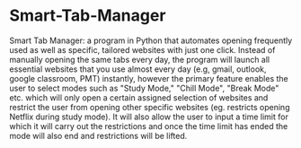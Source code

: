 # Smart-Tab-Manager
Smart Tab Manager: a program in Python that automates opening frequently used as well as specific, tailored websites with just one click. Instead of manually opening the same tabs every day, the program will launch all essential websites that you use almost every day (e.g, gmail, outlook, google classroom, PMT) instantly, however the primary feature enables the user to select modes such as "Study Mode," "Chill Mode", "Break Mode" etc. which will only open a certain assigned selection of websites and restrict the user from opening other specific websites (eg. restricts opening Netflix during study mode). It will also allow the user to input a time limit for which it will carry out the restrictions and once the time limit has ended the mode will also end and restrictions will be lifted.   
